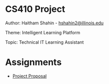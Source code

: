 # CS410 Project

Author: Haitham Shahin - hshahin2@illinois.edu

Theme: Intelligent Learning Platform

Topic: Technical IT Learning Assistant

# Assignments
- [Project Proposal](./project-proposal.pdf)
